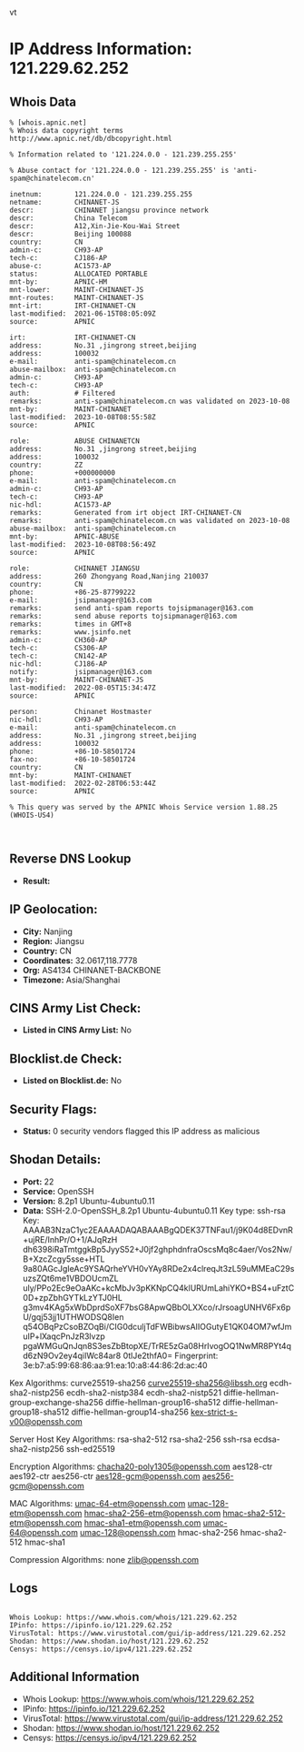 vt
# IP Address Information: 121.229.62.252

## Whois Data
```
% [whois.apnic.net]
% Whois data copyright terms    http://www.apnic.net/db/dbcopyright.html

% Information related to '121.224.0.0 - 121.239.255.255'

% Abuse contact for '121.224.0.0 - 121.239.255.255' is 'anti-spam@chinatelecom.cn'

inetnum:        121.224.0.0 - 121.239.255.255
netname:        CHINANET-JS
descr:          CHINANET jiangsu province network
descr:          China Telecom
descr:          A12,Xin-Jie-Kou-Wai Street
descr:          Beijing 100088
country:        CN
admin-c:        CH93-AP
tech-c:         CJ186-AP
abuse-c:        AC1573-AP
status:         ALLOCATED PORTABLE
mnt-by:         APNIC-HM
mnt-lower:      MAINT-CHINANET-JS
mnt-routes:     MAINT-CHINANET-JS
mnt-irt:        IRT-CHINANET-CN
last-modified:  2021-06-15T08:05:09Z
source:         APNIC

irt:            IRT-CHINANET-CN
address:        No.31 ,jingrong street,beijing
address:        100032
e-mail:         anti-spam@chinatelecom.cn
abuse-mailbox:  anti-spam@chinatelecom.cn
admin-c:        CH93-AP
tech-c:         CH93-AP
auth:           # Filtered
remarks:        anti-spam@chinatelecom.cn was validated on 2023-10-08
mnt-by:         MAINT-CHINANET
last-modified:  2023-10-08T08:55:58Z
source:         APNIC

role:           ABUSE CHINANETCN
address:        No.31 ,jingrong street,beijing
address:        100032
country:        ZZ
phone:          +000000000
e-mail:         anti-spam@chinatelecom.cn
admin-c:        CH93-AP
tech-c:         CH93-AP
nic-hdl:        AC1573-AP
remarks:        Generated from irt object IRT-CHINANET-CN
remarks:        anti-spam@chinatelecom.cn was validated on 2023-10-08
abuse-mailbox:  anti-spam@chinatelecom.cn
mnt-by:         APNIC-ABUSE
last-modified:  2023-10-08T08:56:49Z
source:         APNIC

role:           CHINANET JIANGSU
address:        260 Zhongyang Road,Nanjing 210037
country:        CN
phone:          +86-25-87799222
e-mail:         jsipmanager@163.com
remarks:        send anti-spam reports tojsipmanager@163.com
remarks:        send abuse reports tojsipmanager@163.com
remarks:        times in GMT+8
remarks:        www.jsinfo.net
admin-c:        CH360-AP
tech-c:         CS306-AP
tech-c:         CN142-AP
nic-hdl:        CJ186-AP
notify:         jsipmanager@163.com
mnt-by:         MAINT-CHINANET-JS
last-modified:  2022-08-05T15:34:47Z
source:         APNIC

person:         Chinanet Hostmaster
nic-hdl:        CH93-AP
e-mail:         anti-spam@chinatelecom.cn
address:        No.31 ,jingrong street,beijing
address:        100032
phone:          +86-10-58501724
fax-no:         +86-10-58501724
country:        CN
mnt-by:         MAINT-CHINANET
last-modified:  2022-02-28T06:53:44Z
source:         APNIC

% This query was served by the APNIC Whois Service version 1.88.25 (WHOIS-US4)



```
## Reverse DNS Lookup
- **Result:** 

## IP Geolocation:
- **City:** Nanjing
- **Region:** Jiangsu
- **Country:** CN
- **Coordinates:** 32.0617,118.7778
- **Org:** AS4134 CHINANET-BACKBONE
- **Timezone:** Asia/Shanghai

## CINS Army List Check:
- **Listed in CINS Army List:** 
No

## Blocklist.de Check:
- **Listed on Blocklist.de:** 
No

## Security Flags:
- **Status:** 0 security vendors flagged this IP address as malicious

## Shodan Details:
- **Port:** 22
- **Service:** OpenSSH
- **Version:** 8.2p1 Ubuntu-4ubuntu0.11
- **Data:** SSH-2.0-OpenSSH_8.2p1 Ubuntu-4ubuntu0.11
Key type: ssh-rsa
Key: AAAAB3NzaC1yc2EAAAADAQABAAABgQDEK37TNFau1/j9K04d8EDvnR+ujRE/InhPr/O+1/AJqRzH
dh6398iRaTmtggkBp5JyyS52+J0jf2ghphdnfraOscsMq8c4aer/Vos2Nw/B+XzcZcgy5sse+HTL
9a80AGcJgIeAc9YSAQrheYVH0vYAy8RDe2x4clreqJt3zL59uMMEaC29suzsZQt6me1VBDOUcmZL
uly/PPo2Ec9eOaAKc+kcMbJv3pKKNpCQ4klURUmLahiYKO+BS4+uFztC0D+zpZbhGYTkLzYTJ0HL
g3mv4KAg5xWbDprdSoXF7bsG8ApwQBbOLXXco/rJrsoagUNHV6Fx6pU/gqj53jj1UTHWODSQ8Ien
q54OBqPzCsoBZOqBi/CIG0dculjTdFWBibwsAIIOGutyE1QK04OM7wfJmuIP+lXaqcPnJzR3lvzp
pgaWMGuQnJqn8S3esZbBtopXE/TrRE5zGa08HrIvogOQ1NwMR8PYt4qd6zN9Ov2ey4qiIWc84ar8
0tlJe2thfA0=
Fingerprint: 3e:b7:a5:99:68:86:aa:91:ea:10:a8:44:86:2d:ac:40

Kex Algorithms:
	curve25519-sha256
	curve25519-sha256@libssh.org
	ecdh-sha2-nistp256
	ecdh-sha2-nistp384
	ecdh-sha2-nistp521
	diffie-hellman-group-exchange-sha256
	diffie-hellman-group16-sha512
	diffie-hellman-group18-sha512
	diffie-hellman-group14-sha256
	kex-strict-s-v00@openssh.com

Server Host Key Algorithms:
	rsa-sha2-512
	rsa-sha2-256
	ssh-rsa
	ecdsa-sha2-nistp256
	ssh-ed25519

Encryption Algorithms:
	chacha20-poly1305@openssh.com
	aes128-ctr
	aes192-ctr
	aes256-ctr
	aes128-gcm@openssh.com
	aes256-gcm@openssh.com

MAC Algorithms:
	umac-64-etm@openssh.com
	umac-128-etm@openssh.com
	hmac-sha2-256-etm@openssh.com
	hmac-sha2-512-etm@openssh.com
	hmac-sha1-etm@openssh.com
	umac-64@openssh.com
	umac-128@openssh.com
	hmac-sha2-256
	hmac-sha2-512
	hmac-sha1

Compression Algorithms:
	none
	zlib@openssh.com


## Logs
```

Whois Lookup: https://www.whois.com/whois/121.229.62.252
IPinfo: https://ipinfo.io/121.229.62.252
VirusTotal: https://www.virustotal.com/gui/ip-address/121.229.62.252
Shodan: https://www.shodan.io/host/121.229.62.252
Censys: https://censys.io/ipv4/121.229.62.252

```
## Additional Information
- Whois Lookup: https://www.whois.com/whois/121.229.62.252
- IPinfo: https://ipinfo.io/121.229.62.252
- VirusTotal: https://www.virustotal.com/gui/ip-address/121.229.62.252
- Shodan: https://www.shodan.io/host/121.229.62.252
- Censys: https://censys.io/ipv4/121.229.62.252

